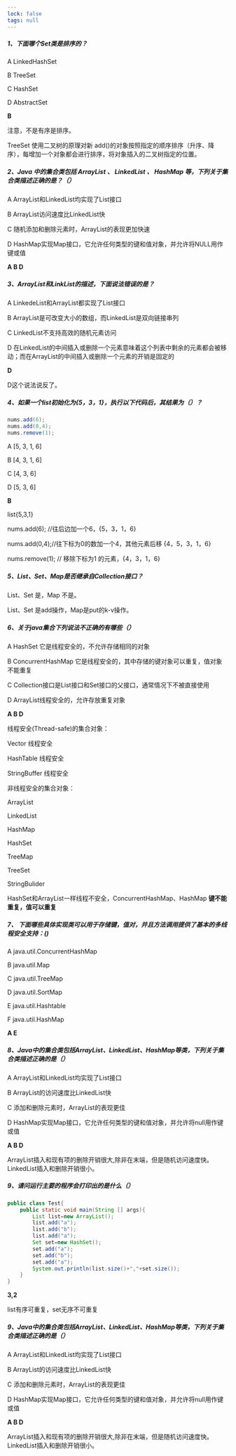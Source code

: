```yaml
---
lock: false
tags: null
---
```

##### 1、下面哪个Set类是排序的？

A	LinkedHashSet

B	TreeSet

C	HashSet

D	AbstractSet



**B**

注意，不是有序是排序。

TreeSet 使用二叉树的原理对新 add()的对象按照指定的顺序排序（升序、降序），每增加一个对象都会进行排序，将对象插入的二叉树指定的位置。



##### 2、Java 中的集合类包括 ArrayList 、 LinkedList 、 HashMap 等，下列关于集合类描述正确的是？（）

A	ArrayList和LinkedList均实现了List接口

B	ArrayList访问速度比LinkedList快

C	随机添加和删除元素时，ArrayList的表现更加快速

D	HashMap实现Map接口，它允许任何类型的键和值对象，并允许将NULL用作键或值



 **A B D** 



##### 3、ArrayList和LinkList的描述，下面说法错误的是？

A	LinkedeList和ArrayList都实现了List接口

B	ArrayList是可改变大小的数组，而LinkedList是双向链接串列

C	LinkedList不支持高效的随机元素访问

D	在LinkedList的中间插入或删除一个元素意味着这个列表中剩余的元素都会被移动；而在ArrayList的中间插入或删除一个元素的开销是固定的



**D**

D这个说法说反了。



##### 4、如果一个list初始化为{5，3，1}，执行以下代码后，其结果为（）？

```java
nums.add(6);
nums.add(0,4);
nums.remove(1);
```

A	[5, 3, 1, 6]

B	[4, 3, 1, 6]

C	[4, 3, 6]

D	[5, 3, 6]



**B**

list{5,3,1}

nums.add(6); //往后边加一个6，{5，3，1，6}

nums.add(0,4);//往下标为0的数加一个4，其他元素后移 {4，5，3，1，6}

nums.remove(1); // 移除下标为1 的元素，{4，3，1，6}



##### 5、List、Set、Map是否继承自Collection接口？

List、Set 是，Map 不是。

List、Set 是add操作，Map是put的k-v操作。



##### 6、关于java集合下列说法不正确的有哪些（）

A	HashSet 它是线程安全的，不允许存储相同的对象

B	ConcurrentHashMap 它是线程安全的，其中存储的键对象可以重复，值对象不能重复

C	Collection接口是List接口和Set接口的父接口，通常情况下不被直接使用

D	ArrayList线程安全的，允许存放重复对象



**A B D**



线程安全(Thread-safe)的集合对象：

Vector 线程安全

HashTable 线程安全

StringBuffer 线程安全

非线程安全的集合对象：

ArrayList 

LinkedList

HashMap

HashSet

TreeMap

TreeSet

StringBulider



HashSet和ArrayList一样线程不安全，ConcurrentHashMap、HashMap **键不能重复，值可以重复**



##### 7、 下面哪些具体实现类可以用于存储键，值对，并且方法调用提供了基本的多线程安全支持：()

A	java.util.ConcurrentHashMap

B	java.util.Map

C	java.util.TreeMap

D	java.util.SortMap

E	java.util.Hashtable

F	java.util.HashMap



**A E**



##### 8、Java中的集合类包括ArrayList、LinkedList、HashMap等类，下列关于集合类描述正确的是（）

A	ArrayList和LinkedList均实现了List接口

B	ArrayList的访问速度比LinkedList快

C	添加和删除元素时，ArrayList的表现更佳

D	HashMap实现Map接口，它允许任何类型的键和值对象，并允许将null用作键或值



**A B D**

ArrayList插入和现有项的删除开销很大,除非在末端，但是随机访问速度快。LinkedList插入和删除开销很小。



##### 9、请问运行主要的程序会打印出的是什么（）

```java
public class Test{ 
    public static void main(String [] args){ 
        List list=new ArrayList(); 
        list.add("a");
        list.add("b");
        list.add("a");
        Set set=new HashSet(); 
        set.add("a"); 
        set.add("b"); 
        set.add("a"); 
        System.out.println(list.size()+","+set.size()); 
    } 
}
```



**3,2**



list有序可重复，set无序不可重复


##### 9、Java中的集合类包括ArrayList、LinkedList、HashMap等类，下列关于集合类描述正确的是（）

A	ArrayList和LinkedList均实现了List接口

B	ArrayList的访问速度比LinkedList快

C	添加和删除元素时，ArrayList的表现更佳

D	HashMap实现Map接口，它允许任何类型的键和值对象，并允许将null用作键或值



**A B D**

ArrayList插入和现有项的删除开销很大,除非在末端，但是随机访问速度快。LinkedList插入和删除开销很小。